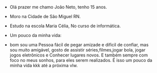 - Olá prazer me chamo João Neto, tenho 15 anos.
- Moro na Cidade de São Miguel RN.
- Estudo na escola Maria Célia, No curso de informática.

- Um pouco da minha vida:
- bom sou uma Pessoa fácil de pegar amizade e dificil de confiar, mas sou muito amigável, gosto de assistir séries,filmes,jogar bola, jogar jogos eletrônicos e Conhecer lugares novos. E também sempre com foco no meus sonhos, para eles serem realizados. É isso um pouco da minha vida kkk até a próxima vlw.

<!---
Mikaelson1/Mikaelson1 is a ✨ special ✨ repository because its `README.md` (this file) appears on your GitHub profile.
You can click the Preview link to take a look at your changes.
--->
